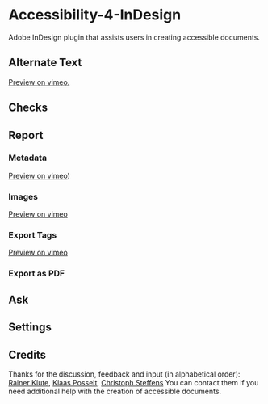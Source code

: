 # Accessibility-4-InDesign
Adobe InDesign plugin that assists users in creating accessible documents.

## Alternate Text

[Preview on vimeo.](https://vimeo.com/1026952093)

## Checks

## Report

### Metadata
[Preview on vimeo](https://vimeo.com/1036508410))

### Images
[Preview on vimeo](https://vimeo.com/1031495125)

### Export Tags
[Preview on vimeo](https://vimeo.com/1036510247)

### Export as PDF

## Ask

## Settings

## Credits

Thanks for the discussion, feedback and input (in alphabetical order): [Rainer Klute](https://klute.io/), [Klaas Posselt](https://einmanncombo.de/), [Christoph Steffens](https://www.satzkiste.de/) You can contact them if you need additional help with the creation of accessible documents.
